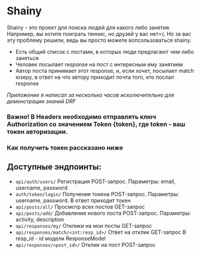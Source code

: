 # Shainy
Shainy - это проект для поиска людей для какого либо занятия. Например, вы хотите поиграть теннис, но друзей у вас нет=(. Но за вас эту проблему решили, ведь вы просто можете вопсользоваться shainy. 
* Есть общий список с постами, в которых люди предлагают чем либо заняться
* Человек посылает response на пост с интересным ему занятием
* Автор поста принимает этот response, и, если хочет, посылает match юзеру, в ответ на что автору приходит почта того, кто послал response

*Приложение я написал за несколько часов исколючительно для демонстрации знаний DRF*

### Важно! В Headers необходимо отправлять ключ Authorization со значением Token {token}, где token - ваш токен авторизации.
### Как получить токен рассказано ниже 

## Доступные эндпоинты:
* `api/auth/users/` 
Регистрация
POST-запрос. Параметры: email, username, password 
* `auth/token/login/`
Получение токена
POST-запрос. Параметры: username, password. В ответ приходит токен
* `api/posts/all/` 
Просмотр всех постов
GET-запрос 
* `api/posts/add/`
Добавление нового поста
POST-запрос. Параметры: activity, description
* `api/responses/my/`
Отклики на мои посты
GET-запрос
* `api/responses/match/<int:resp_id>/`
Ответ на отклик
GET-запрос
В resp_id - id модели ResponseModel
* `api/responses/<post_id>/`
Отклик на пост
POST-запрос

